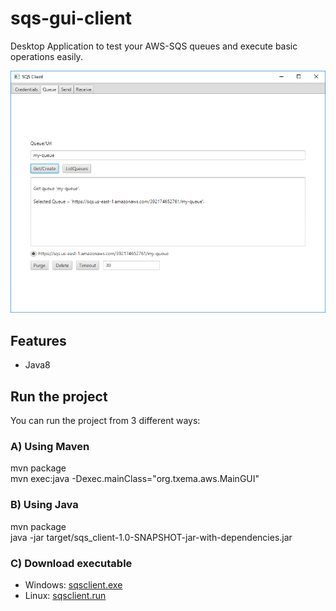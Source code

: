 # sqs-gui-client
Desktop Application to test your AWS-SQS queues and execute basic operations easily.

![queues](/src/main/resources/screeens/queues.PNG?raw=true)


## Features
- Java8

## Run the project
You can run the project from 3 different ways:

### A) Using Maven
mvn package  
mvn exec:java -Dexec.mainClass="org.txema.aws.MainGUI"

### B) Using Java
mvn package  
java -jar target/sqs_client-1.0-SNAPSHOT-jar-with-dependencies.jar 

### C) Download executable
- Windows: [sqsclient.exe](https://www.dropbox.com/s/wr3ngk1ujh7qgj0/sqsclient.exe?dl=0)
- Linux: [sqsclient.run](https://www.dropbox.com/s/q3i0unbqqko4xdv/sqsclient.run?dl=0)
